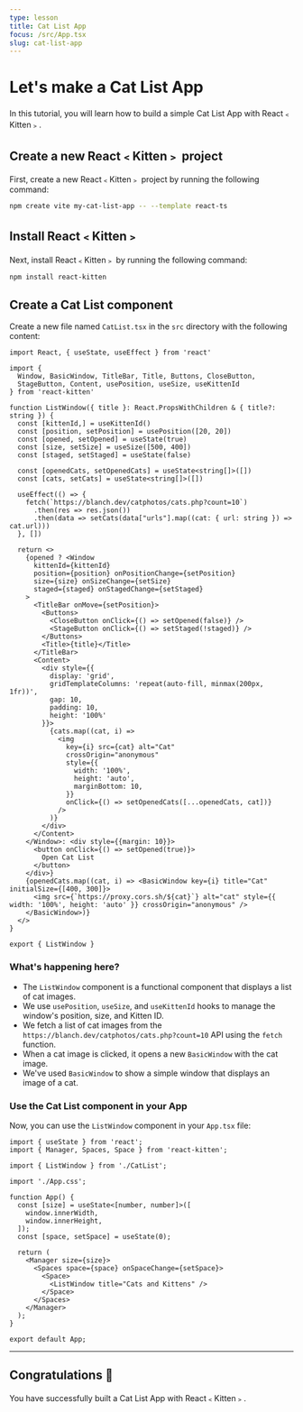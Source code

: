 ```yaml
---
type: lesson
title: Cat List App
focus: /src/App.tsx
slug: cat-list-app
---
```


# Let's make a Cat List App

In this tutorial, you will learn how to build a simple Cat List App with React﹤Kitten﹥.

## Create a new React﹤Kitten﹥ project

First, create a new React﹤Kitten﹥ project by running the following command:

```bash
npm create vite my-cat-list-app -- --template react-ts
```

## Install React﹤Kitten﹥

Next, install React﹤Kitten﹥ by running the following command:

```bash
npm install react-kitten
```

## Create a Cat List component

Create a new file named `CatList.tsx` in the `src` directory with the following content:

```tsx
import React, { useState, useEffect } from 'react'

import {
  Window, BasicWindow, TitleBar, Title, Buttons, CloseButton,
  StageButton, Content, usePosition, useSize, useKittenId
} from 'react-kitten'

function ListWindow({ title }: React.PropsWithChildren & { title?: string }) {
  const [kittenId,] = useKittenId()
  const [position, setPosition] = usePosition([20, 20])
  const [opened, setOpened] = useState(true)
  const [size, setSize] = useSize([500, 400])
  const [staged, setStaged] = useState(false)
  
  const [openedCats, setOpenedCats] = useState<string[]>([])
  const [cats, setCats] = useState<string[]>([])
  
  useEffect(() => {
    fetch(`https://blanch.dev/catphotos/cats.php?count=10`)
      .then(res => res.json())
      .then(data => setCats(data["urls"].map((cat: { url: string }) => cat.url)))
  }, [])

  return <>
    {opened ? <Window
      kittenId={kittenId}
      position={position} onPositionChange={setPosition}
      size={size} onSizeChange={setSize}
      staged={staged} onStagedChange={setStaged}
    >
      <TitleBar onMove={setPosition}>
        <Buttons>
          <CloseButton onClick={() => setOpened(false)} />
          <StageButton onClick={() => setStaged(!staged)} />
        </Buttons>
        <Title>{title}</Title>
      </TitleBar>
      <Content>
        <div style={{
          display: 'grid',
          gridTemplateColumns: 'repeat(auto-fill, minmax(200px, 1fr))',
          gap: 10,
          padding: 10,
          height: '100%'
        }}>
          {cats.map((cat, i) =>
            <img
              key={i} src={cat} alt="Cat"
              crossOrigin="anonymous"
              style={{
                width: '100%',
                height: 'auto',
                marginBottom: 10,
              }}
              onClick={() => setOpenedCats([...openedCats, cat])}
            />
          )}
        </div>
      </Content>
    </Window>: <div style={{margin: 10}}>
      <button onClick={() => setOpened(true)}>
        Open Cat List
      </button>
    </div>}
    {openedCats.map((cat, i) => <BasicWindow key={i} title="Cat" initialSize={[400, 300]}>
      <img src={`https://proxy.cors.sh/${cat}`} alt="cat" style={{ width: '100%', height: 'auto' }} crossOrigin="anonymous" />
    </BasicWindow>)}
  </>
}

export { ListWindow }
```

### What's happening here?

- The `ListWindow` component is a functional component that displays a list of cat images.
- We use `usePosition`, `useSize`, and `useKittenId` hooks to manage the window's position, size, and Kitten ID.
- We fetch a list of cat images from the `https://blanch.dev/catphotos/cats.php?count=10` API using the `fetch` function.
- When a cat image is clicked, it opens a new `BasicWindow` with the cat image.
- We've used `BasicWindow` to show a simple window that displays an image of a cat.

### Use the Cat List component in your App

Now, you can use the `ListWindow` component in your `App.tsx` file:

```tsx
import { useState } from 'react';
import { Manager, Spaces, Space } from 'react-kitten';

import { ListWindow } from './CatList';

import './App.css';

function App() {
  const [size] = useState<[number, number]>([
    window.innerWidth,
    window.innerHeight,
  ]);
  const [space, setSpace] = useState(0);

  return (
    <Manager size={size}>
      <Spaces space={space} onSpaceChange={setSpace}>
        <Space>
          <ListWindow title="Cats and Kittens" />
        </Space>
      </Spaces>
    </Manager>
  );
}

export default App;
```

---

## Congratulations 🥳

You have successfully built a Cat List App with React﹤Kitten﹥.
